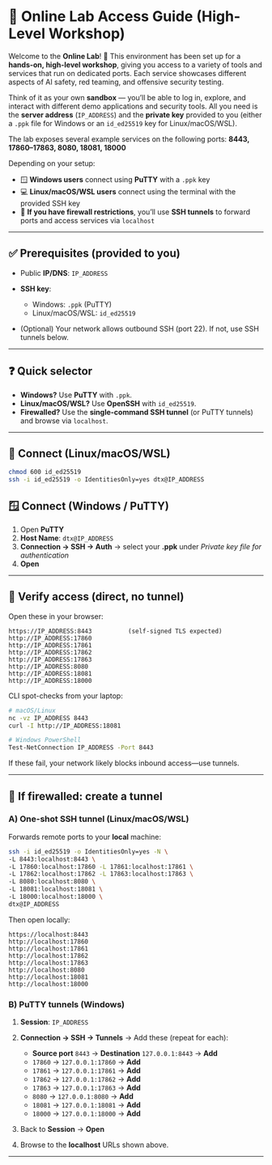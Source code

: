 # 🚀 Online Lab Access Guide (High-Level Workshop)

Welcome to the **Online Lab**! 🎉
This environment has been set up for a **hands-on, high-level workshop**, giving you access to a variety of tools and services that run on dedicated ports. Each service showcases different aspects of AI safety, red teaming, and offensive security testing.

Think of it as your own **sandbox** — you’ll be able to log in, explore, and interact with different demo applications and security tools. All you need is the **server address** (`IP_ADDRESS`) and the **private key** provided to you (either a `.ppk` file for Windows or an `id_ed25519` key for Linux/macOS/WSL).

The lab exposes several example services on the following ports:
**8443, 17860–17863, 8080, 18081, 18000**

Depending on your setup:

* 🪟 **Windows users** connect using **PuTTY** with a `.ppk` key
* 💻 **Linux/macOS/WSL users** connect using the terminal with the provided SSH key
* 🔐 **If you have firewall restrictions**, you’ll use **SSH tunnels** to forward ports and access services via `localhost`

---

## ✅ Prerequisites (provided to you)

* Public **IP/DNS**: `IP_ADDRESS`
* **SSH key**:

  * Windows: `.ppk` (PuTTY)
  * Linux/macOS/WSL: `id_ed25519`
* (Optional) Your network allows outbound SSH (port 22). If not, use SSH tunnels below.

---

## ❓ Quick selector

* **Windows?** Use **PuTTY** with `.ppk`.
* **Linux/macOS/WSL?** Use **OpenSSH** with `id_ed25519`.
* **Firewalled?** Use the **single-command SSH tunnel** (or PuTTY tunnels) and browse via `localhost`.

---

## 🔐 Connect (Linux/macOS/WSL)

```bash
chmod 600 id_ed25519
ssh -i id_ed25519 -o IdentitiesOnly=yes dtx@IP_ADDRESS
```

## 🪟 Connect (Windows / PuTTY)

1. Open **PuTTY**
2. **Host Name**: `dtx@IP_ADDRESS`
3. **Connection → SSH → Auth** → select your **.ppk** under *Private key file for authentication*
4. **Open**

---

## 🔎 Verify access (direct, no tunnel)

Open these in your browser:

```
https://IP_ADDRESS:8443          (self-signed TLS expected)
http://IP_ADDRESS:17860
http://IP_ADDRESS:17861
http://IP_ADDRESS:17862
http://IP_ADDRESS:17863
http://IP_ADDRESS:8080
http://IP_ADDRESS:18081
http://IP_ADDRESS:18000
```

CLI spot-checks from your laptop:

```bash
# macOS/Linux
nc -vz IP_ADDRESS 8443
curl -I http://IP_ADDRESS:18081

# Windows PowerShell
Test-NetConnection IP_ADDRESS -Port 8443
```

If these fail, your network likely blocks inbound access—use tunnels.

---

## 🔀 If firewalled: create a tunnel

### A) One-shot SSH tunnel (Linux/macOS/WSL)

Forwards remote ports to your **local** machine:

```bash
ssh -i id_ed25519 -o IdentitiesOnly=yes -N \
-L 8443:localhost:8443 \
-L 17860:localhost:17860 -L 17861:localhost:17861 \
-L 17862:localhost:17862 -L 17863:localhost:17863 \
-L 8080:localhost:8080 \
-L 18081:localhost:18081 \
-L 18000:localhost:18000 \
dtx@IP_ADDRESS
```

Then open locally:

```
https://localhost:8443
http://localhost:17860
http://localhost:17861
http://localhost:17862
http://localhost:17863
http://localhost:8080
http://localhost:18081
http://localhost:18000
```

### B) PuTTY tunnels (Windows)

1. **Session**: `IP_ADDRESS`
2. **Connection → SSH → Tunnels** → Add these (repeat for each):

   * **Source port** `8443`  → **Destination** `127.0.0.1:8443`  → **Add**
   * `17860` → `127.0.0.1:17860` → **Add**
   * `17861` → `127.0.0.1:17861` → **Add**
   * `17862` → `127.0.0.1:17862` → **Add**
   * `17863` → `127.0.0.1:17863` → **Add**
   * `8080`  → `127.0.0.1:8080`  → **Add**
   * `18081` → `127.0.0.1:18081` → **Add**
   * `18000` → `127.0.0.1:18000` → **Add**
3. Back to **Session** → **Open**
4. Browse to the **localhost** URLs shown above.

---
